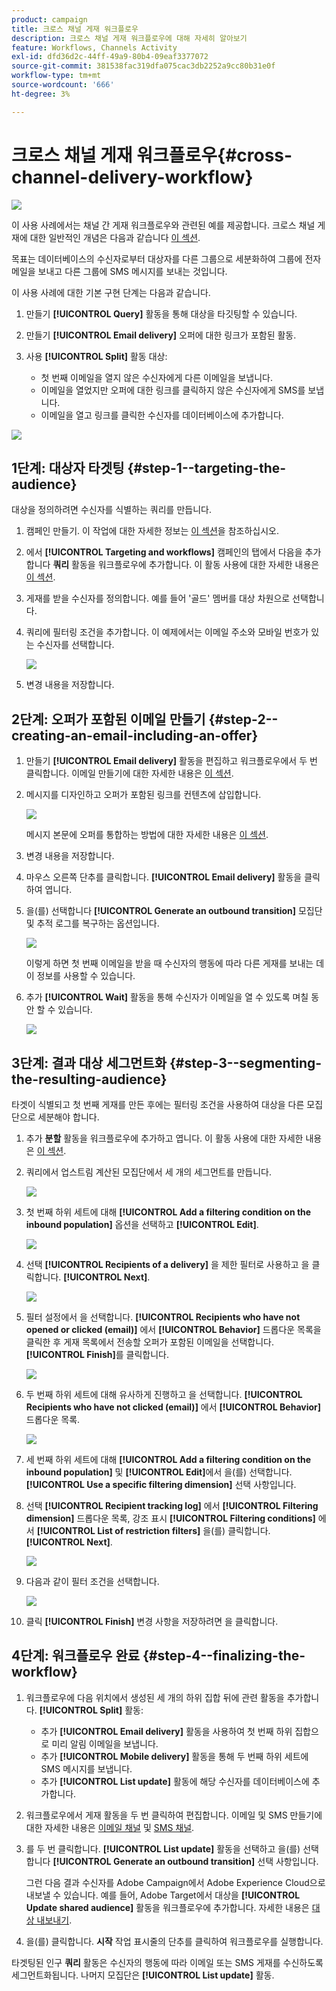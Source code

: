 ```yaml
---
product: campaign
title: 크로스 채널 게재 워크플로우
description: 크로스 채널 게재 워크플로우에 대해 자세히 알아보기
feature: Workflows, Channels Activity
exl-id: dfd36d2c-44ff-49a9-80b4-09eaf3377072
source-git-commit: 381538fac319dfa075cac3db2252a9cc80b31e0f
workflow-type: tm+mt
source-wordcount: '666'
ht-degree: 3%

---
```


# 크로스 채널 게재 워크플로우{#cross-channel-delivery-workflow}

![](../../assets/v7-only.svg)

이 사용 사례에서는 채널 간 게재 워크플로우와 관련된 예를 제공합니다. 크로스 채널 게재에 대한 일반적인 개념은 다음과 같습니다 [이 섹션](cross-channel-deliveries.md).

목표는 데이터베이스의 수신자로부터 대상자를 다른 그룹으로 세분화하여 그룹에 전자 메일을 보내고 다른 그룹에 SMS 메시지를 보내는 것입니다.

이 사용 사례에 대한 기본 구현 단계는 다음과 같습니다.

1. 만들기 **[!UICONTROL Query]** 활동을 통해 대상을 타깃팅할 수 있습니다.
1. 만들기 **[!UICONTROL Email delivery]** 오퍼에 대한 링크가 포함된 활동.
1. 사용 **[!UICONTROL Split]** 활동 대상:

   * 첫 번째 이메일을 열지 않은 수신자에게 다른 이메일을 보냅니다.
   * 이메일을 열었지만 오퍼에 대한 링크를 클릭하지 않은 수신자에게 SMS를 보냅니다.
   * 이메일을 열고 링크를 클릭한 수신자를 데이터베이스에 추가합니다.

![](assets/wkf_cross-channel_7.png)

## 1단계: 대상자 타겟팅 {#step-1--targeting-the-audience}

대상을 정의하려면 수신자를 식별하는 쿼리를 만듭니다.

1. 캠페인 만들기. 이 작업에 대한 자세한 정보는 [이 섹션](../../campaign/using/setting-up-marketing-campaigns.md#creating-a-campaign)을 참조하십시오.
1. 에서 **[!UICONTROL Targeting and workflows]** 캠페인의 탭에서 다음을 추가합니다 **쿼리** 활동을 워크플로우에 추가합니다. 이 활동 사용에 대한 자세한 내용은 [이 섹션](query.md).
1. 게재를 받을 수신자를 정의합니다. 예를 들어 &#39;골드&#39; 멤버를 대상 차원으로 선택합니다.
1. 쿼리에 필터링 조건을 추가합니다. 이 예제에서는 이메일 주소와 모바일 번호가 있는 수신자를 선택합니다.

   ![](assets/wkf_cross-channel_3.png)

1. 변경 내용을 저장합니다.

## 2단계: 오퍼가 포함된 이메일 만들기 {#step-2--creating-an-email-including-an-offer}

1. 만들기 **[!UICONTROL Email delivery]** 활동을 편집하고 워크플로우에서 두 번 클릭합니다. 이메일 만들기에 대한 자세한 내용은 [이 섹션](../../delivery/using/about-email-channel.md).
1. 메시지를 디자인하고 오퍼가 포함된 링크를 컨텐츠에 삽입합니다.

   ![](assets/wkf_cross-channel_1.png)

   메시지 본문에 오퍼를 통합하는 방법에 대한 자세한 내용은 [이 섹션](../../interaction/using/integrating-an-offer-via-the-wizard.md#delivering-with-a-call-to-the-offer-engine).

1. 변경 내용을 저장합니다.
1. 마우스 오른쪽 단추를 클릭합니다. **[!UICONTROL Email delivery]** 활동을 클릭하여 엽니다.
1. 을(를) 선택합니다 **[!UICONTROL Generate an outbound transition]** 모집단 및 추적 로그를 복구하는 옵션입니다.

   ![](assets/wkf_cross-channel_2.png)

   이렇게 하면 첫 번째 이메일을 받을 때 수신자의 행동에 따라 다른 게재를 보내는 데 이 정보를 사용할 수 있습니다.

1. 추가 **[!UICONTROL Wait]** 활동을 통해 수신자가 이메일을 열 수 있도록 며칠 동안 할 수 있습니다.

   ![](assets/wkf_cross-channel_4.png)

## 3단계: 결과 대상 세그먼트화 {#step-3--segmenting-the-resulting-audience}

타겟이 식별되고 첫 번째 게재를 만든 후에는 필터링 조건을 사용하여 대상을 다른 모집단으로 세분해야 합니다.

1. 추가 **분할** 활동을 워크플로우에 추가하고 엽니다. 이 활동 사용에 대한 자세한 내용은 [이 섹션](split.md).
1. 쿼리에서 업스트림 계산된 모집단에서 세 개의 세그먼트를 만듭니다.

   ![](assets/wkf_cross-channel_6.png)

1. 첫 번째 하위 세트에 대해 **[!UICONTROL Add a filtering condition on the inbound population]** 옵션을 선택하고 **[!UICONTROL Edit]**.

   ![](assets/wkf_cross-channel_8.png)

1. 선택 **[!UICONTROL Recipients of a delivery]** 을 제한 필터로 사용하고 을 클릭합니다. **[!UICONTROL Next]**.

   ![](assets/wkf_cross-channel_9.png)

1. 필터 설정에서 을 선택합니다. **[!UICONTROL Recipients who have not opened or clicked (email)]** 에서 **[!UICONTROL Behavior]** 드롭다운 목록을 클릭한 후 게재 목록에서 전송할 오퍼가 포함된 이메일을 선택합니다. **[!UICONTROL Finish]**&#x200B;를 클릭합니다.

   ![](assets/wkf_cross-channel_10.png)

1. 두 번째 하위 세트에 대해 유사하게 진행하고 을 선택합니다. **[!UICONTROL Recipients who have not clicked (email)]** 에서 **[!UICONTROL Behavior]** 드롭다운 목록.

   ![](assets/wkf_cross-channel_11.png)

1. 세 번째 하위 세트에 대해 **[!UICONTROL Add a filtering condition on the inbound population]** 및 **[!UICONTROL Edit]**&#x200B;에서 을(를) 선택합니다. **[!UICONTROL Use a specific filtering dimension]** 선택 사항입니다.
1. 선택 **[!UICONTROL Recipient tracking log]** 에서 **[!UICONTROL Filtering dimension]** 드롭다운 목록, 강조 표시 **[!UICONTROL Filtering conditions]** 에서 **[!UICONTROL List of restriction filters]** 을(를) 클릭합니다. **[!UICONTROL Next]**.

   ![](assets/wkf_cross-channel_12.png)

1. 다음과 같이 필터 조건을 선택합니다.

   ![](assets/wkf_cross-channel_13.png)

1. 클릭 **[!UICONTROL Finish]** 변경 사항을 저장하려면 을 클릭합니다.

## 4단계: 워크플로우 완료 {#step-4--finalizing-the-workflow}

1. 워크플로우에 다음 위치에서 생성된 세 개의 하위 집합 뒤에 관련 활동을 추가합니다. **[!UICONTROL Split]** 활동:

   * 추가 **[!UICONTROL Email delivery]** 활동을 사용하여 첫 번째 하위 집합으로 미리 알림 이메일을 보냅니다.
   * 추가 **[!UICONTROL Mobile delivery]** 활동을 통해 두 번째 하위 세트에 SMS 메시지를 보냅니다.
   * 추가 **[!UICONTROL List update]** 활동에 해당 수신자를 데이터베이스에 추가합니다.

1. 워크플로우에서 게재 활동을 두 번 클릭하여 편집합니다. 이메일 및 SMS 만들기에 대한 자세한 내용은 [이메일 채널](../../delivery/using/about-email-channel.md) 및 [SMS 채널](../../delivery/using/sms-channel.md).
1. 를 두 번 클릭합니다. **[!UICONTROL List update]** 활동을 선택하고 을(를) 선택합니다 **[!UICONTROL Generate an outbound transition]** 선택 사항입니다.

   그런 다음 결과 수신자를 Adobe Campaign에서 Adobe Experience Cloud으로 내보낼 수 있습니다. 예를 들어, Adobe Target에서 대상을 **[!UICONTROL Update shared audience]** 활동을 워크플로우에 추가합니다. 자세한 내용은 [대상 내보내기](../../integrations/using/importing-and-exporting-audiences.md#exporting-an-audience).

1. 을(를) 클릭합니다. **시작** 작업 표시줄의 단추를 클릭하여 워크플로우를 실행합니다.

타겟팅된 인구 **쿼리** 활동은 수신자의 행동에 따라 이메일 또는 SMS 게재를 수신하도록 세그먼트화됩니다. 나머지 모집단은 **[!UICONTROL List update]** 활동.
